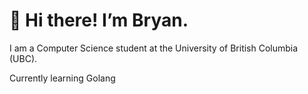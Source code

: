 # 👋 Hi there! I’m Bryan. 

I am a Computer Science student at the University of British Columbia (UBC).

Currently learning Golang
